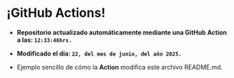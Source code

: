 # ¡GitHub Actions!
* **Repositorio actualizado automáticamente mediante una GitHub Action a las: `12:33:46hrs.`**
* **Modificado el día: `22, del mes de junio, del año 2025.`**

* Ejemplo sencillo de cómo la **Action** modifica este archivo README.md.
